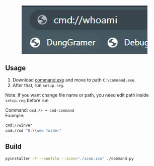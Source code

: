 <p align="center">
  <a href="https://github.com/DungGramer/run-cmd-on-browser/releases/"><img src="images/preview.png" alt="run-cmd-on-browser" width="400px"></a>
</p>

## Usage
1. Download [command.exe](https://github.com/DungGramer/run-cmd-on-browser/releases/download/1.0/command.exe) and move to path `C:\command.exe`.  
2. After that, run `setup.reg`.  

Note: If you want change file name or path, you need edit path inside `setup.reg` before run.


Command: `cmd:// + cmd-command`  
Example:
```bash
cmd://winver
cmd://md "D:\\new folder"
```

## Build
```bash
pyinstaller -F --onefile --icon="./icon.ico" ./command.py
```
